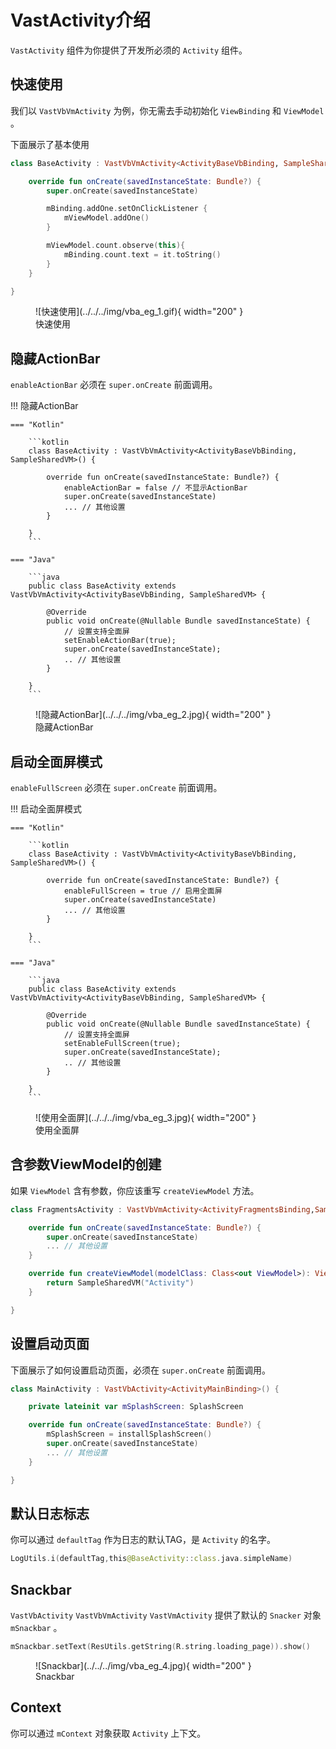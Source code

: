 # VastActivity介绍

`VastActivity` 组件为你提供了开发所必须的 `Activity` 组件。

## 快速使用

我们以 `VastVbVmActivity` 为例，你无需去手动初始化 `ViewBinding` 和 `ViewModel` 。

下面展示了基本使用

```kotlin
class BaseActivity : VastVbVmActivity<ActivityBaseVbBinding, SampleSharedVM>() {

    override fun onCreate(savedInstanceState: Bundle?) {
        super.onCreate(savedInstanceState)

        mBinding.addOne.setOnClickListener {
            mViewModel.addOne()
        }

        mViewModel.count.observe(this){
            mBinding.count.text = it.toString()
        }
    }

}
```

<figure markdown>
  ![快速使用](../../../img/vba_eg_1.gif){ width="200" }
  <figcaption>快速使用</figcaption>
</figure>

## 隐藏ActionBar

`enableActionBar` 必须在 `super.onCreate` 前面调用。

!!! 隐藏ActionBar

    === "Kotlin"

        ```kotlin
        class BaseActivity : VastVbVmActivity<ActivityBaseVbBinding, SampleSharedVM>() {

            override fun onCreate(savedInstanceState: Bundle?) {
                enableActionBar = false // 不显示ActionBar
                super.onCreate(savedInstanceState)
                ... // 其他设置
            }

        }
        ```

    === "Java"

        ```java
        public class BaseActivity extends VastVbVmActivity<ActivityBaseVbBinding, SampleSharedVM> {

            @Override
            public void onCreate(@Nullable Bundle savedInstanceState) {
                // 设置支持全面屏
                setEnableActionBar(true);
                super.onCreate(savedInstanceState);
                .. // 其他设置
            }

        }
        ```

<figure markdown>
  ![隐藏ActionBar](../../../img/vba_eg_2.jpg){ width="200" }
  <figcaption>隐藏ActionBar</figcaption>
</figure>

## 启动全面屏模式

`enableFullScreen` 必须在 `super.onCreate` 前面调用。

!!! 启动全面屏模式

    === "Kotlin"

        ```kotlin
        class BaseActivity : VastVbVmActivity<ActivityBaseVbBinding, SampleSharedVM>() {

            override fun onCreate(savedInstanceState: Bundle?) {
                enableFullScreen = true // 启用全面屏
                super.onCreate(savedInstanceState)
                ... // 其他设置
            }

        }
        ```

    === "Java"

        ```java
        public class BaseActivity extends VastVbVmActivity<ActivityBaseVbBinding, SampleSharedVM> {

            @Override
            public void onCreate(@Nullable Bundle savedInstanceState) {
                // 设置支持全面屏
                setEnableFullScreen(true);
                super.onCreate(savedInstanceState);
                .. // 其他设置
            }

        }
        ```

<figure markdown>
  ![使用全面屏](../../../img/vba_eg_3.jpg){ width="200" }
  <figcaption>使用全面屏</figcaption>
</figure>

## 含参数ViewModel的创建

如果 `ViewModel` 含有参数，你应该重写 `createViewModel` 方法。

```kotlin
class FragmentsActivity : VastVbVmActivity<ActivityFragmentsBinding,SampleSharedVM>() {

    override fun onCreate(savedInstanceState: Bundle?) {
        super.onCreate(savedInstanceState)
        ... // 其他设置
    }

    override fun createViewModel(modelClass: Class<out ViewModel>): ViewModel {
        return SampleSharedVM("Activity")
    }

}
```

## 设置启动页面

下面展示了如何设置启动页面，必须在 `super.onCreate` 前面调用。

```kotlin
class MainActivity : VastVbActivity<ActivityMainBinding>() {

    private lateinit var mSplashScreen: SplashScreen

    override fun onCreate(savedInstanceState: Bundle?) {
        mSplashScreen = installSplashScreen()
        super.onCreate(savedInstanceState)
        ... // 其他设置
    }

}    
```

## 默认日志标志

你可以通过 `defaultTag` 作为日志的默认TAG，是 `Activity` 的名字。

```kotlin
LogUtils.i(defaultTag,this@BaseActivity::class.java.simpleName)
```

## Snackbar

`VastVbActivity` `VastVbVmActivity` `VastVmActivity` 提供了默认的 `Snacker` 对象 `mSnackbar` 。

```kotlin
mSnackbar.setText(ResUtils.getString(R.string.loading_page)).show()
```

<figure markdown>
  ![Snackbar](../../../img/vba_eg_4.jpg){ width="200" }
  <figcaption>Snackbar</figcaption>
</figure>


## Context

你可以通过 `mContext` 对象获取 `Activity` 上下文。
